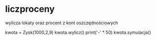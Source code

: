 # liczproceny
wylicza lokaty oraz procent z kont oszczędnościowych


kwota = Zysk(1000,2,9)
kwota.wylicz()
print('-' * 50)
kwota.symulacja()
